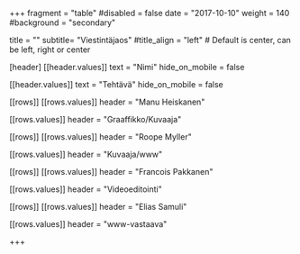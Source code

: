 +++
fragment = "table"
#disabled = false
date = "2017-10-10"
weight = 140
#background = "secondary"

title = ""
subtitle= "Viestintäjaos"
#title_align = "left" # Default is center, can be left, right or center


[header]
[[header.values]]
text = "Nimi"
hide_on_mobile = false

[[header.values]]
text = "Tehtävä"
hide_on_mobile = false

[[rows]]
[[rows.values]]
header = "Manu Heiskanen"

[[rows.values]]
header = "Graaffikko/Kuvaaja"

[[rows]]
[[rows.values]]
header = "Roope Myller"

[[rows.values]]
header = "Kuvaaja/www"

[[rows]]
[[rows.values]]
header = "Francois Pakkanen"

[[rows.values]]
header = "Videoeditointi"

[[rows]]
[[rows.values]]
header = "Elias Samuli"

[[rows.values]]
header = "www-vastaava"


+++
